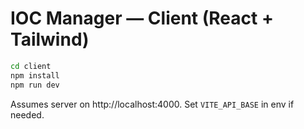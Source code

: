 # IOC Manager — Client (React + Tailwind)
```bash
cd client
npm install
npm run dev
```
Assumes server on http://localhost:4000. Set `VITE_API_BASE` in env if needed.
